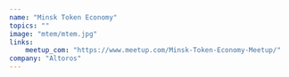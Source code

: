 ```yaml
---
name: "Minsk Token Economy"
topics: ""
image: "mtem/mtem.jpg"
links: 
    meetup_com: "https://www.meetup.com/Minsk-Token-Economy-Meetup/"
company: "Altoros"
---
```

